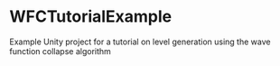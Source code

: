 # WFCTutorialExample
Example Unity project for a tutorial on level generation using the wave function collapse algorithm

